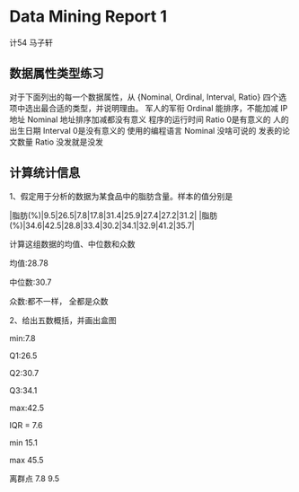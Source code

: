 # Data Mining Report 1

计54 马子轩

## 数据属性类型练习

对于下面列出的每一个数据属性，从 {Nominal, Ordinal, Interval, Ratio} 四个选
项中选出最合适的类型，并说明理由。
军人的军衔 Ordinal 能排序，不能加减
IP地址 Nominal 地址排序加减都没有意义
程序的运行时间 Ratio 0是有意义的
人的出生日期 Interval 0是没有意义的
使用的编程语言 Nominal 没啥可说的
发表的论文数量 Ratio 没发就是没发

## 计算统计信息

1、假定用于分析的数据为某食品中的脂肪含量。样本的值分别是

|脂肪(%)|9.5|26.5|7.8|17.8|31.4|25.9|27.4|27.2|31.2|
|脂肪(%)|34.6|42.5|28.8|33.4|30.2|34.1|32.9|41.2|35.7|

计算这组数据的均值、中位数和众数

均值:28.78

中位数:30.7

众数:都不一样， 全都是众数

2、给出五数概括，并画出盒图

min:7.8

Q1:26.5

Q2:30.7

Q3:34.1

max:42.5

IQR = 7.6



min 15.1

max 45.5

离群点 7.8 9.5

